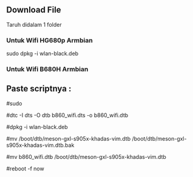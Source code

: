 ## Download File 
Taruh didalam 1 folder

### Untuk Wifi HG680p Armbian
sudo dpkg -i wlan-black.deb


### Untuk Wifi B680H Armbian
## Paste scriptnya :
#sudo

#dtc -I dts -O dtb b860_wifi.dts -o b860_wifi.dtb

#dpkg -i wlan-black.deb

#mv /boot/dtb/meson-gxl-s905x-khadas-vim.dtb /boot/dtb/meson-gxl-s905x-khadas-vim.dtb.bak

#mv b860_wifi.dtb /boot/dtb/meson-gxl-s905x-khadas-vim.dtb

#reboot -f now

